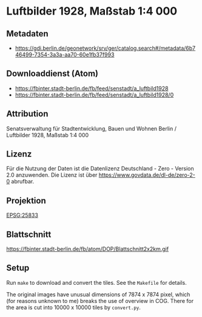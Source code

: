 Luftbilder 1928, Maßstab 1:4 000
================================

## Metadaten

* https://gdi.berlin.de/geonetwork/srv/ger/catalog.search#/metadata/6b746499-7354-3a3a-aa70-60e1fb37f993

## Downloaddienst (Atom)

* https://fbinter.stadt-berlin.de/fb/feed/senstadt/a_luftbild1928
* https://fbinter.stadt-berlin.de/fb/feed/senstadt/a_luftbild1928/0

## Attribution

Senatsverwaltung für Stadtentwicklung, Bauen und Wohnen Berlin / Luftbilder 1928, Maßstab 1:4 000

## Lizenz

Für die Nutzung der Daten ist die Datenlizenz Deutschland - Zero - Version 2.0 anzuwenden.
Die Lizenz ist über https://www.govdata.de/dl-de/zero-2-0 abrufbar.

## Projektion

[EPSG:25833](http://spatialreference.org/ref/epsg/25833/)

## Blattschnitt

https://fbinter.stadt-berlin.de/fb/atom/DOP/Blattschnitt2x2km.gif

## Setup

Run `make` to download and convert the tiles. See the `Makefile` for details.

The original images have unusual dimensions of 7874 x 7874 pixel, which (for reasons unknown to me) breaks the use
of overview in COG. There for the area is cut into 10000 x 10000 tiles by `convert.py`.
